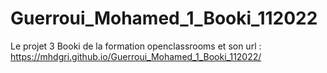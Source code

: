 # Guerroui_Mohamed_1_Booki_112022
Le projet 3 Booki de la formation openclassrooms et son url : https://mhdgri.github.io/Guerroui_Mohamed_1_Booki_112022/
